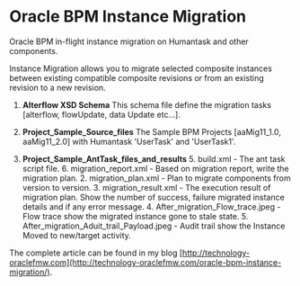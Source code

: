 # Oracle BPM Instance Migration
Oracle BPM in-flight instance migration on Humantask and other components.

Instance Migration allows you to migrate selected composite instances between existing compatible composite revisions or from an existing revision to a new revision.

 1. **Alterflow XSD Schema**
This schema file define the migration tasks [alterflow, flowUpdate, data Update etc...].

 2. **Project_Sample_Source_files**
 The Sample BPM Projects [aaMig11_1.0, aaMig11_2.0] with Humantask 'UserTask' and 'UserTask1'.
 
 3. **Project_Sample_AntTask_files_and_results**
 	 5. build.xml - The ant task script file.
 	 6. migration_report.xml - Based on migration report, write the migration plan.
	 2. migration_plan.xml - Plan to migrate components from version to version.
	 3. migration_result.xml - The execution result of migration plan. 
	 Show the number of success, failure migrated instance details and if any error message.
	 4. After_migration_Flow_trace.jpeg - Flow trace show the migrated instance gone to stale state.
	 5. After_migration_Aduit_trail_Payload.jpeg - Audit trail show the Instance Moved to new/target activity.

The complete article can be found in my blog [http://technology-oraclefmw.com](http://technology-oraclefmw.com/oracle-bpm-instance-migration/).




